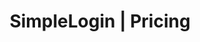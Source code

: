 ---
title: "SimpleLogin | Pricing"
url: "/pricing"
description: "SimpleLogin is 100% funded by the community. It depends on your support to keep the service running and develop new features."
---
